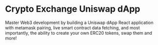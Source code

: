 # Crypto Exchange Uniswap dApp
 Master Web3 development by building a Uniswap dApp React application with metamask pairing, live smart contract data fetching, and most importantly, the ability to create your own ERC20 tokens, swap them and more!
